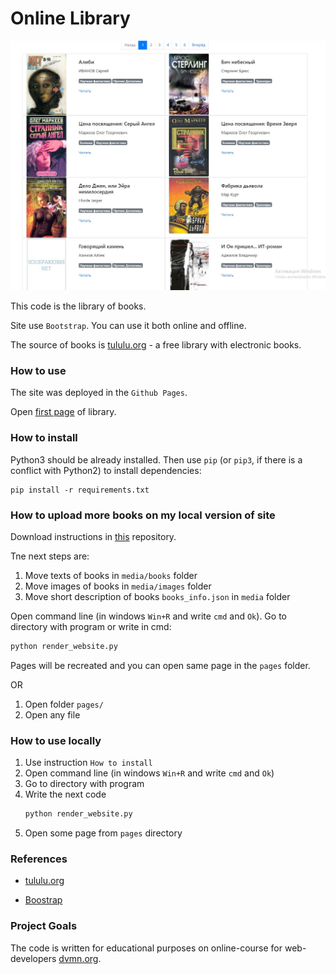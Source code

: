 # Online Library

![](static/media/SiteScreenShot.jpg)

This code is the library of books. 

Site use `Bootstrap`. You can use it both online and offline.
 
The source of books is [tululu.org](http://tululu.org/) - a free library with electronic books. 
    
### How to use

The site was deployed in the `Github Pages`.

Open [first page](https://kirillyabl.github.io/OnlineLibrary/pages/index1.html) of library.

### How to install

Python3 should be already installed. 
Then use `pip` (or `pip3`, if there is a conflict with Python2) to install dependencies:
```
pip install -r requirements.txt
```

### How to upload more books on my local version of site

Download instructions in [this](https://github.com/KirillYabl/tululu_parser) repository.

Tne next steps are:
1. Move texts of books in `media/books` folder
2. Move images of books in `media/images` folder
3. Move short description of books `books_info.json` in `media` folder

Open command line (in windows `Win+R` and write `cmd` and `Ok`). Go to directory with program or write in cmd:

```sh
python render_website.py
```

Pages will be recreated and you can open same page in the `pages` folder.

OR

1. Open folder `pages/`
2. Open any file

### How to use locally

1. Use instruction `How to install`
2. Open command line (in windows `Win+R` and write `cmd` and `Ok`)
3. Go to directory with program
4. Write the next code
    ```sh
    python render_website.py
    ```
5. Open some page from `pages` directory

### References

- [tululu.org](http://tululu.org/)

- [Boostrap](https://getbootstrap.com/)

### Project Goals

The code is written for educational purposes on online-course for web-developers [dvmn.org](https://dvmn.org/).
